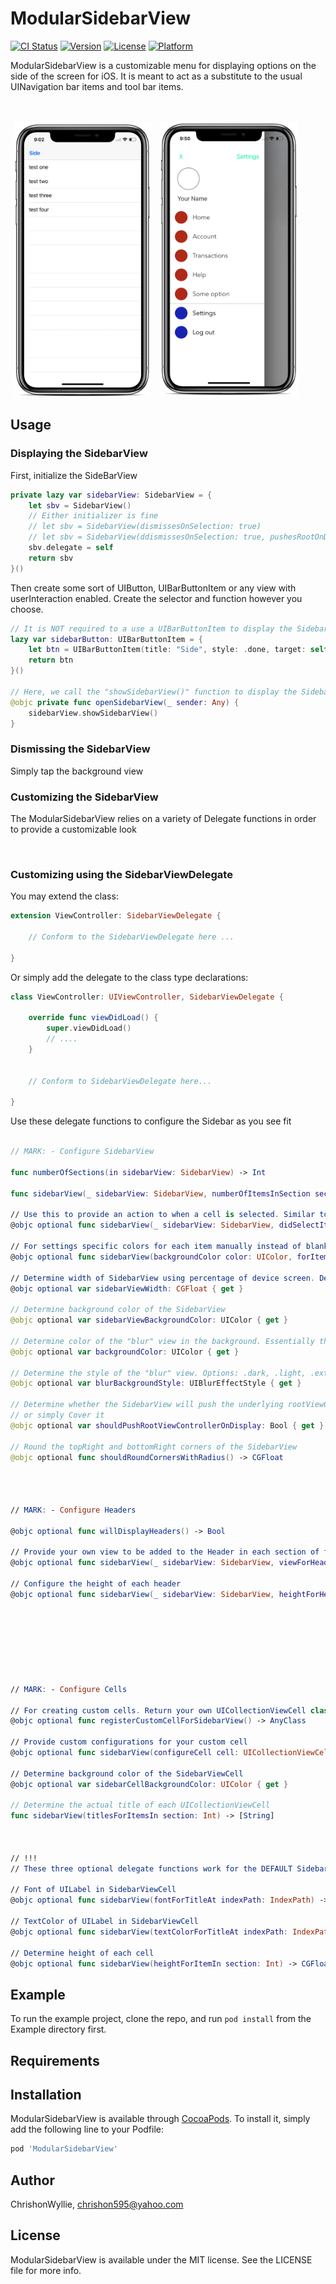 # ModularSidebarView

[![CI Status](http://img.shields.io/travis/ChrishonWyllie/ModularSidebarView.svg?style=flat)](https://travis-ci.org/ChrishonWyllie/ModularSidebarView)
[![Version](https://img.shields.io/cocoapods/v/ModularSidebarView.svg?style=flat)](http://cocoapods.org/pods/ModularSidebarView)
[![License](https://img.shields.io/cocoapods/l/ModularSidebarView.svg?style=flat)](http://cocoapods.org/pods/ModularSidebarView)
[![Platform](https://img.shields.io/cocoapods/p/ModularSidebarView.svg?style=flat)](http://cocoapods.org/pods/ModularSidebarView)

</p>
ModularSidebarView is a customizable menu for displaying options on the side of the screen for iOS. It is meant to act as a substitute to the usual UINavigation bar items and tool bar items.
</p>

<br />
<br />
<div id="images">
<img style="display: inline; margin: 0 5px;" src="Github Images/ModularSidebarView-home-screen_iphonexspacegrey_portrait.png" width=220 height=440 />
<img style="display: inline; margin: 0 5px;" src="Github Images/ModularSidebarView-sidebarview-screen_iphonexspacegrey_portrait.png" width=220 height=440 />
</div>

## Usage


<h3>Displaying the SidebarView</h3>

<p>First, initialize the SideBarView</p>

```swift
private lazy var sidebarView: SidebarView = {
    let sbv = SidebarView()
    // Either initializer is fine
    // let sbv = SidebarView(dismissesOnSelection: true)
    // let sbv = SidebarView(ddismissesOnSelection: true, pushesRootOnDisplay: false)
    sbv.delegate = self
    return sbv
}()
```

<p>Then create some sort of UIButton, UIBarButtonItem or any view with userInteraction enabled. Create the selector and function however you choose.</p>

```swift
// It is NOT required to a use a UIBarButtonItem to display the SidebarView. You may display it however you see fit. This is just an example.
lazy var sidebarButton: UIBarButtonItem = {
    let btn = UIBarButtonItem(title: "Side", style: .done, target: self, action: #selector(openSidebarView(_:)))
    return btn
}()

// Here, we call the "showSidebarView()" function to display the SidebarView
@objc private func openSidebarView(_ sender: Any) {
    sidebarView.showSidebarView()
}
```


<h3>Dismissing the SidebarView</h3>
<p>Simply tap the background view</p>




<h3>Customizing the SidebarView</h3>
<p>The ModularSidebarView relies on a variety of Delegate functions in order to provide a customizable look</p>

<br />

<h3>Customizing using the SidebarViewDelegate</h3>

<p>You may extend the class:</p>

```swift
extension ViewController: SidebarViewDelegate {

    // Conform to the SidebarViewDelegate here ...

}
```

<p>Or simply add the delegate to the class type declarations:</p>

```swift
class ViewController: UIViewController, SidebarViewDelegate {

    override func viewDidLoad() {
        super.viewDidLoad()
        // ....
    }


    // Conform to SidebarViewDelegate here...

}
```


<p>Use these delegate functions to configure the Sidebar as you see fit</p>

```swift

// MARK: - Configure SidebarView

func numberOfSections(in sidebarView: SidebarView) -> Int

func sidebarView(_ sidebarView: SidebarView, numberOfItemsInSection section: Int) -> Int

// Use this to provide an action to when a cell is selected. Similar to UITableView or UICollectionView functionality
@objc optional func sidebarView(_ sidebarView: SidebarView, didSelectItemAt indexPath: IndexPath)

// For settings specific colors for each item manually instead of blanket coloring every cell
@objc optional func sidebarView(backgroundColor color: UIColor, forItemAt IndexPath: IndexPath) -> UIColor

// Determine width of SidebarView using percentage of device screen. Default is 0.80 (80 %) of the screen
@objc optional var sidebarViewWidth: CGFloat { get }

// Determine background color of the SidebarView
@objc optional var sidebarViewBackgroundColor: UIColor { get }

// Determine color of the "blur" view in the background. Essentially the darkening effect that appears over the unerlying viewcontroller
@objc optional var backgroundColor: UIColor { get }

// Determine the style of the "blur" view. Options: .dark, .light, .extraLight
@objc optional var blurBackgroundStyle: UIBlurEffectStyle { get }

// Determine whether the SidebarView will push the underlying rootViewController over when displayed
// or simply Cover it
@objc optional var shouldPushRootViewControllerOnDisplay: Bool { get }

// Round the topRight and bottomRight corners of the SidebarView
@objc optional func shouldRoundCornersWithRadius() -> CGFloat




// MARK: - Configure Headers

@objc optional func willDisplayHeaders() -> Bool

// Provide your own view to be added to the Header in each section of the SidebarView
@objc optional func sidebarView(_ sidebarView: SidebarView, viewForHeaderIn section: Int) -> UIView?

// Configure the height of each header
@objc optional func sidebarView(_ sidebarView: SidebarView, heightForHeaderIn section: Int) -> CGFloat








// MARK: - Configure Cells

// For creating custom cells. Return your own UICollectionViewCell class to be registered
@objc optional func registerCustomCellForSidebarView() -> AnyClass

// Provide custom configurations for your custom cell
@objc optional func sidebarView(configureCell cell: UICollectionViewCell, forItemAt indexPath: IndexPath)

// Determine background color of the SidebarViewCell
@objc optional var sidebarCellBackgroundColor: UIColor { get }

// Determine the actual title of each UICollectionViewCell
func sidebarView(titlesForItemsIn section: Int) -> [String]



// !!!
// These three optional delegate functions work for the DEFAULT SidebarViewCell. If you provide a custom cell, don't use these

// Font of UILabel in SidebarViewCell
@objc optional func sidebarView(fontForTitleAt indexPath: IndexPath) -> UIFont?

// TextColor of UILabel in SidebarViewCell
@objc optional func sidebarView(textColorForTitleAt indexPath: IndexPath) -> UIColor?

// Determine height of each cell
@objc optional func sidebarView(heightForItemIn section: Int) -> CGFloat


```








## Example

To run the example project, clone the repo, and run `pod install` from the Example directory first.

## Requirements

## Installation

ModularSidebarView is available through [CocoaPods](http://cocoapods.org). To install
it, simply add the following line to your Podfile:

```ruby
pod 'ModularSidebarView'
```

## Author

ChrishonWyllie, chrishon595@yahoo.com

## License

ModularSidebarView is available under the MIT license. See the LICENSE file for more info.

